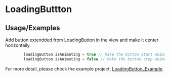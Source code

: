 # LoadingButtton

## Usage/Examples

Add button extendded from LoadingButton in the view and make it center horizontally.
```swift
        loadingButton.isAnimating = true // Make the button start animating
        loadingButton.isAnimating = false // Make the button stop animating
```
For more detail, please check the example project, [LoadingButton_Example](https://github.com/alireza12t/LoadingButtton/tree/main/LoadingButton_Example).
